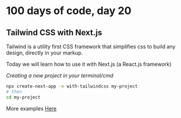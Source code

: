 # 100 days of code, day 20

## Tailwind CSS with Next.js

Tailwind is a utility first CSS framework that simplifies css to build any design, directly in your markup.

Today we will learn how to use it with Next.js (a React.js framework)

_Creating a new project in your terminal/cmd_
```bash
npx create-next-app -e with-tailwindcss my-project
# then
cd my-project
```
More examples [Here](https://tailwindcss.com/docs/guides/nextjs)